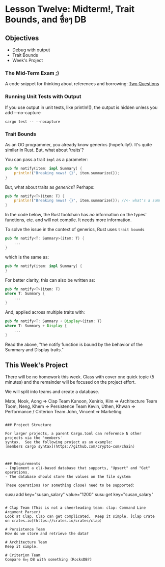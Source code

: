 # Lesson Twelve:  Midterm!, Trait Bounds, and ซื่อๆ DB

## Objectives 
- Debug with output
- Trait Bounds
- Week's Project

### The Mid-Term Exam  ;)

A code snippet for thinking about references and borrowing: [Two Questions](../demos/trait_bounds/src/main.rs)


### Running Unit Tests with Output

If you use output in unit tests, like println!(), the output is hidden unless you add --no-capture

```
cargo test -- --nocapture
```

### Trait Bounds

As an OO programmer, you already know generics (hopefully!).  It's quite similar in Rust. But, what about 'traits'?

You can pass a trait `impl` as a parameter:

```rust
pub fn notify(item: impl Summary) {
    println!("Breaking news! {}", item.summarize());
}
```

But, what about traits as *generics*?  Perhaps:


```rust
pub fn notify<T>(item: T) {
    println!("Breaking news! {}", item.summarize()); //<- what's a summarize?
}
```

In the code below, the Rust toolchain has *no* information on the types' functions, etc. and will not compile. It needs more information. 


To solve the issue in the context of generics, Rust uses `trait bounds` 

```rust
pub fn notify<T: Summary>(item: T) {
    ...
}
```

which is the same as:
```rust
pub fn notify(item: impl Summary) {
}
```

For better clarity, this can also be written as:

```rust
pub fn notify<T>(item: T) 
where T: Summary {
    ...
}
```

And, applied across multiple traits with:

```rust
pub fn notify<T: Summary + Display>(item: T) 
where T: Summary + Display {
    ...
}
```

Read the above, "the notify function is bound by the behavior of the Summary and Display traits."


## This Week's Project

There will be no homework this week.  Class with cover one quick topic (5 minutes) and the remainder will be focused on the project effort.


We will split into teams and create a database.

Mate, Nook, Aong => Clap Team
Kanoon, Xenirio, Kim => Architecture Team
Toom, Neng, Khem => Persistence Team
Kevin, Uthen, Khwan => Performance / Criterion Team
John, Vincent => Marketing
```

### Project Structure

For larger projects, a parent Cargo.toml can reference N other projects via the 'members' 
syntax.  See the following project as an example:
[members cargo syntax](https://github.com/crypto-com/chain)



### Requirements
- Implement a cli-based database that supports, "Upsert" and "Get" operations.
- The database should store the values on the file system

These operations (or something close) need to be supported:

```
susu add key="susan_salary" value="1200"
susu get key="susan_salary"
```

# Clap Team (This is not a cheerleading team: clap: Command Line Argument Parser)
Look at Clap. Clap can get complicated.  Keep it simple. [Clap Crate on crates.io](https://crates.io/crates/clap)   

# Persistence Team
How do we store and retrieve the data?

# Architecture Team
Keep it simple.

# Criterion Team 
Compare ซื่อๆ DB with something (RocksDB?) 


